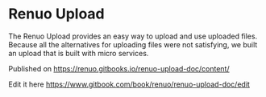 # Renuo Upload

The Renuo Upload provides an easy way to upload and use uploaded files.
Because all the alternatives for uploading files were not satisfying, 
we built an upload that is built with micro services.


Published on https://renuo.gitbooks.io/renuo-upload-doc/content/

Edit it here https://www.gitbook.com/book/renuo/renuo-upload-doc/edit
